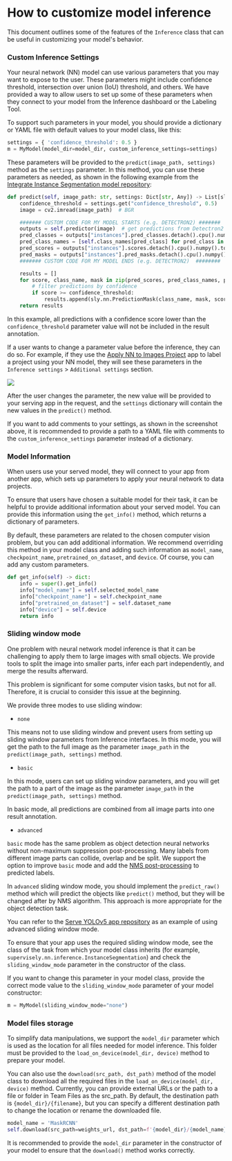 # How to customize model inference

This document outlines some of the features of the `Inference` class that can be useful in customizing your model's behavior.

### Custom Inference Settings

Your neural network (NN) model can use various parameters that you may want to expose to the user. These parameters might include confidence threshold, intersection over union (IoU) threshold, and others. We have provided a way to allow users to set up some of these parameters when they connect to your model from the Inference dashboard or the Labeling Tool.

To support such parameters in your model, you should provide a dictionary or YAML file with default values to your model class, like this:

```python
settings = { 'confidence_threshold': 0.5 }
m = MyModel(model_dir=model_dir, custom_inference_settings=settings)
```

These parameters will be provided to the `predict(image_path, settings)` method as the `settings` parameter. In this method, you can use these parameters as needed, as shown in the following example from the [Integrate Instance Segmentation model repository](https://github.com/supervisely-ecosystem/integrate-inst-seg-model):

```python
def predict(self, image_path: str, settings: Dict[str, Any]) -> List[sly.nn.PredictionMask]:
    confidence_threshold = settings.get("confidence_threshold", 0.5)
    image = cv2.imread(image_path)  # BGR

    ####### CUSTOM CODE FOR MY MODEL STARTS (e.g. DETECTRON2) #######
    outputs = self.predictor(image)  # get predictions from Detectron2 model
    pred_classes = outputs["instances"].pred_classes.detach().cpu().numpy()
    pred_class_names = [self.class_names[pred_class] for pred_class in pred_classes]
    pred_scores = outputs["instances"].scores.detach().cpu().numpy().tolist()
    pred_masks = outputs["instances"].pred_masks.detach().cpu().numpy()
    ####### CUSTOM CODE FOR MY MODEL ENDS (e.g. DETECTRON2)  ########

    results = []
    for score, class_name, mask in zip(pred_scores, pred_class_names, pred_masks):
        # filter predictions by confidence
        if score >= confidence_threshold:
            results.append(sly.nn.PredictionMask(class_name, mask, score))
    return results
```

In this example, all predictions with a confidence score lower than the `confidence_threshold` parameter value will not be included in the result annotation.

If a user wants to change a parameter value before the inference, they can do so. For example, if they use the [Apply NN to Images Project](https://ecosystem.supervise.ly/apps/nn-image-labeling/project-dataset) app to label a project using your NN model, they will see these parameters in the `Inference settings` > `Additional settings` section.

![](https://user-images.githubusercontent.com/97401023/224495280-b3cf5b68-8120-4bb6-805f-fa7b13e3ded4.png)

After the user changes the parameter, the new value will be provided to your serving app in the request, and the `settings` dictionary will contain the new values in the `predict()` method.

If you want to add comments to your settings, as shown in the screenshot above, it is recommended to provide a path to a YAML file with comments to the `custom_inference_settings` parameter instead of a dictionary.

### Model Information

When users use your served model, they will connect to your app from another app, which sets up parameters to apply your neural network to data projects.

To ensure that users have chosen a suitable model for their task, it can be helpful to provide additional information about your served model. You can provide this information using the `get_info()` method, which returns a dictionary of parameters.

By default, these parameters are related to the chosen computer vision problem, but you can add additional information. We recommend overriding this method in your model class and adding such information as `model_name`, `checkpoint_name`, `pretrained_on_dataset`, and `device`. Of course, you can add any custom parameters.

```python
def get_info(self) -> dict:
    info = super().get_info()
    info["model_name"] = self.selected_model_name
    info["checkpoint_name"] = self.checkpoint_name
    info["pretrained_on_dataset"] = self.dataset_name
    info["device"] = self.device
    return info
```

### Sliding window mode

One problem with neural network model inference is that it can be challenging to apply them to large images with small objects. We provide tools to split the image into smaller parts, infer each part independently, and merge the results afterward.

This problem is significant for some computer vision tasks, but not for all. Therefore, it is crucial to consider this issue at the beginning.

We provide three modes to use sliding window:

- `none`
  
This means not to use sliding window and prevent users from setting up sliding window parameters from Inference interfaces. In this mode, you will get the path to the full image as the parameter `image_path` in the `predict(image_path, settings)` method.

- `basic`
  
In this mode, users can set up sliding window parameters, and you will get the path to a part of the image as the parameter `image_path` in the `predict(image_path, settings)` method.

In basic mode, all predictions are combined from all image parts into one result annotation.

- `advanced`
  
`basic` mode has the same problem as object detection neural networks without non-maximum suppression post-processing. Many labels from different image parts can collide, overlap and be split. We support the option to improve `basic` mode and add the [NMS post-processing](https://pytorch.org/vision/main/generated/torchvision.ops.nms.html) to predicted labels.

In `advanced` sliding window mode, you should implement the `predict_raw()` method which will predict the objects like `predict()` method, but they will be changed after by NMS algorithm. This approach is more appropriate for the object detection task.

You can refer to the [Serve YOLOv5 app repository](https://github.com/supervisely-ecosystem/yolov5/blob/master/supervisely/serve/src/main.py) as an example of using advanced sliding window mode.

To ensure that your app uses the required sliding window mode, see the class of the task from which your model class inherits (for example, `supervisely.nn.inference.InstanceSegmentation`) and check the `sliding_window_mode` parameter in the constructor of the class.

If you want to change this parameter in your model class, provide the correct mode value to the `sliding_window_mode` parameter of your model constructor:

```python
m = MyModel(sliding_window_mode="none")
```

### Model files storage

To simplify data manipulations, we support the `model_dir` parameter which is used as the location for all files needed for model inference. This folder must be provided to the `load_on_device(model_dir, device)` method to prepare your model.

You can also use the `download(src_path, dst_path)` method of the model class to download all the required files in the `load_on_device(model_dir, device)` method. Currently, you can provide external URLs or the path to a file or folder in Team Files as the src_path. By default, the destination path is `{model_dir}/{filename}`, but you can specify a different destination path to change the location or rename the downloaded file.

```python
model_name = 'MaskRCNN'
self.download(src_path=weights_url, dst_path=f'{model_dir}/{model_name}.pth')
```

It is recommended to provide the `model_dir` parameter in the constructor of your model to ensure that the `download()` method works correctly.
